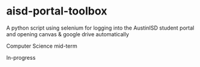 # aisd-portal-toolbox
A python script using selenium for logging into the AustinISD student portal and opening canvas &amp; google drive automatically

Computer Science mid-term

In-progress
